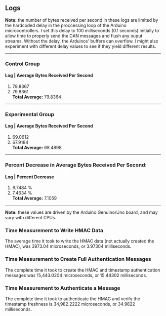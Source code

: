 ## Logs

**Note:** the number of bytes received per second in these
logs are limited by the hardcoded delay in the proccessing
loop of the Arduino microcontrollers. I set this delay to
100 milliseconds (0.1 seconds) initially to allow time to properly
send the CAN messages and flush any ouput streams. Without
the delay, the Arduinos' buffers can overflow. I might also experiment
with different delay values to see if they yield different results.  

---

### Control Group

#### Log |  Average Bytes Received Per Second
1. 79.8367  
2. 79.8361  
**Total Average:** 79.8364

---

### Experimental Group
#### Log |  Average Bytes Received Per Second
1. 69.0612  
2. 67.9184  
**Total Average:** 68.4898

---

### Percent Decrease in Average Bytes Received Per Second:
#### Log |  Percent Decrease
1. 6.7484 %  
2. 7.4634 %  
**Total Average:** 7.1059

---

**Note:** these values are driven by the Arduino Genuino/Uno  board, and 
may vary with different CPUs.  

### Time Measurement to Write HMAC Data
The average time it took to write the HMAC data (not actually created the HMAC), 
was 3973.04 microseconds, or 3.97304 milliseconds.  

### Time Measurement to Create Full Authentication Messages   
The complete time it took to create the HMAC and timestamp authentication 
messages was 15,443.0204 microseconds, or 15.44302 milliseconds.  

### Time Measurement to Authenticate a Message  
The complete time it took to authenticate the HMAC and verify 
the timestamp freshness is 34,982.2222 microseconds, or 34.9822 milliseconds.  